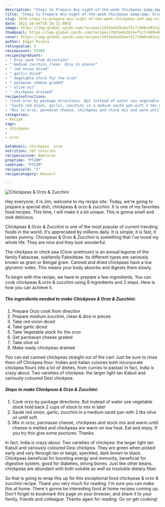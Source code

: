 ```yaml
---
description: "Steps to Prepare Any-night-of-the-week Chickpeas &amp;amp; Orzo &amp;amp; Zucchini"
title: "Steps to Prepare Any-night-of-the-week Chickpeas &amp;amp; Orzo &amp;amp; Zucchini"
slug: 3416-steps-to-prepare-any-night-of-the-week-chickpeas-and-amp-orzo-and-amp-zucchini
date: 2021-10-04T10:18:22.895Z
image: https://img-global.cpcdn.com/recipes/2933eda2b2eef517/680x482cq70/chickpeas-orzo-zucchini-recipe-main-photo.jpg
thumbnail: https://img-global.cpcdn.com/recipes/2933eda2b2eef517/680x482cq70/chickpeas-orzo-zucchini-recipe-main-photo.jpg
cover: https://img-global.cpcdn.com/recipes/2933eda2b2eef517/680x482cq70/chickpeas-orzo-zucchini-recipe-main-photo.jpg
author: Edgar Rivera
ratingvalue: 5
reviewcount: 25960
recipeingredient:
- " Orzo cook from direction"
- " medium zucchini clean  dice in pieces"
- " red onion diced"
- " garlic diced"
- " Vegetable stock for the orzo"
- " parmasan cheese graded"
- " olive oil"
- " chickpeas drained"
recipeinstructions:
- "Cook orzo by package directions. But instead of water use vegetable stock hold back 2 cups of stock to mix in later"
- "Sauté red onion, garlic, zucchini in a medium sauté pan with 2 tbs olive oil untill soft."
- "Mix in orzo, parmasan cheese, chickpeas and stock mix and warm untill cheese is melted and chickpeas are warm on low heat. Eat and enjoy. If you try this give some puctures. Thanks."
categories:
- Recipe
tags:
- chickpeas
- 
- orzo

katakunci: chickpeas  orzo 
nutrition: 207 calories
recipecuisine: American
preptime: "PT20M"
cooktime: "PT52M"
recipeyield: "1"
recipecategory: Dessert

---
```



![Chickpeas &amp; Orzo &amp; Zucchini](https://img-global.cpcdn.com/recipes/2933eda2b2eef517/680x482cq70/chickpeas-orzo-zucchini-recipe-main-photo.jpg)

Hey everyone, it is Jim, welcome to my recipe site. Today, we're going to prepare a special dish, chickpeas &amp; orzo &amp; zucchini. It is one of my favorites food recipes. This time, I will make it a bit unique. This is gonna smell and look delicious.

Chickpeas &amp; Orzo &amp; Zucchini is one of the most popular of current trending foods in the world. It's appreciated by millions daily. It is simple, it is fast, it tastes yummy. Chickpeas &amp; Orzo &amp; Zucchini is something that I've loved my whole life. They are nice and they look wonderful.

The chickpea or chick pea (Cicer arietinum) is an annual legume of the family Fabaceae, subfamily Faboideae. Its different types are variously known as gram or Bengal gram. Canned and dried chickpeas have a low glycemic index. This means your body absorbs and digests them slowly.


To begin with this recipe, we have to prepare a few ingredients. You can cook chickpeas &amp; orzo &amp; zucchini using 8 ingredients and 3 steps. Here is how you can achieve it.

<!--inarticleads1-->

##### The ingredients needed to make Chickpeas &amp; Orzo &amp; Zucchini:

1. Prepare  Orzo cook from direction
1. Prepare  medium zucchini, clean &amp; dice in pieces
1. Take  red onion diced
1. Take  garlic diced
1. Take  Vegetable stock for the orzo
1. Get  parmasan cheese graded
1. Take  olive oil
1. Make ready  chickpeas drained


You can eat canned chickpeas straight out of the can! Just be sure to rinse them off Chickpea flour: Indian and Italian cuisines both incorporate chickpea flours into a lot of dishes, from curries to pastas! In fact, India is crazy about. Two varieties of chickpea: the larger light tan Kabuli and variously coloured Desi chickpea. 

<!--inarticleads2-->

##### Steps to make Chickpeas &amp; Orzo &amp; Zucchini:

1. Cook orzo by package directions. But instead of water use vegetable stock hold back 2 cups of stock to mix in later
1. Sauté red onion, garlic, zucchini in a medium sauté pan with 2 tbs olive oil untill soft.
1. Mix in orzo, parmasan cheese, chickpeas and stock mix and warm untill cheese is melted and chickpeas are warm on low heat. Eat and enjoy. If you try this give some puctures. Thanks.


In fact, India is crazy about. Two varieties of chickpea: the larger light tan Kabuli and variously coloured Desi chickpea. They are green when picked early and vary through tan or beige, speckled, dark brown to black. Chickpeas beneficial for boosting energy and immunity, beneficial for digestive system, good for diabetes, strong bones. Just like other beans, chickpeas are abundant with both soluble as well as insoluble dietary fiber. 

So that is going to wrap this up for this exceptional food chickpeas &amp; orzo &amp; zucchini recipe. Thank you very much for reading. I'm sure you can make this at home. There's gonna be interesting food at home recipes coming up. Don't forget to bookmark this page on your browser, and share it to your family, friends and colleague. Thanks again for reading. Go on get cooking!
